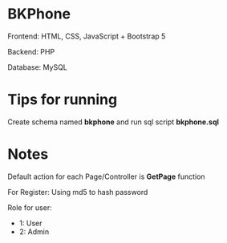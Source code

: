 # BKPhone

Frontend: HTML, CSS, JavaScript + Bootstrap 5

Backend: PHP

Database: MySQL


# Tips for running
Create schema named **bkphone** and run sql script **bkphone.sql**

# Notes

Default action for each Page/Controller is **GetPage** function

For Register: Using md5 to hash password

Role for user:
- 1: User
- 2: Admin

